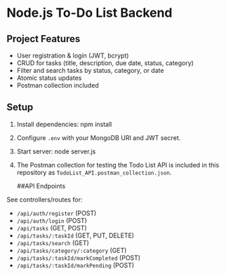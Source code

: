 # Node.js To-Do List Backend

## Project Features

- User registration & login (JWT, bcrypt)
- CRUD for tasks (title, description, due date, status, category)
- Filter and search tasks by status, category, or date
- Atomic status updates
- Postman collection included

## Setup

1. Install dependencies:
npm install

2. Configure `.env` with your MongoDB URI and JWT secret.
3. Start server:
node server.js

4. The Postman collection for testing the Todo List API is included in this repository as `TodoList_API.postman_collection.json`.

   ##API Endpoints

See controllers/routes for:
- `/api/auth/register` (POST)
- `/api/auth/login` (POST)
- `/api/tasks` (GET, POST)
- `/api/tasks/:taskId` (GET, PUT, DELETE)
- `/api/tasks/search` (GET)
- `/api/tasks/category/:category` (GET)
- `/api/tasks/:taskId/markCompleted` (POST)
- `/api/tasks/:taskId/markPending` (POST)


